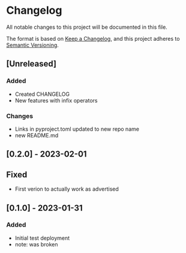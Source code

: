 # Changelog

All notable changes to this project will be documented in this file.

The format is based on [Keep a Changelog](https://keepachangelog.com/en/1.0.0/),
and this project adheres to [Semantic Versioning](https://semver.org/spec/v2.0.0.html).

## [Unreleased]

### Added 
- Created CHANGELOG
- New features with infix operators

### Changes
- Links in pyproject.toml updated to new repo name
- new README.md

## [0.2.0] - 2023-02-01

## Fixed
- First verion to actually work as advertised

## [0.1.0] - 2023-01-31

### Added

- Initial test deployment
- note: was broken